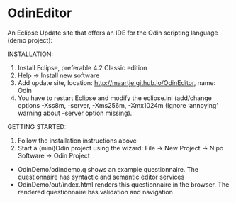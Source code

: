 OdinEditor
==========

An Eclipse Update site that offers an IDE for the Odin scripting language (demo project):

INSTALLATION:
1)	Install Eclipse, preferable 4.2 Classic edition
2)	Help -> Install new software
3)	Add update site, location: http://maartje.github.io/OdinEditor, name: Odin
4)	You have to restart Eclipse and modify the eclipse.ini (add/change options -Xss8m, -server, -Xms256m, -Xmx1024m
    (Ignore ‘annoying’ warning about –server option missing).

GETTING STARTED:
1) Follow the installation instructions above 
2) Start a (mini)Odin project using the wizard: File -> New Project -> Nipo Software -> Odin Project
- OdinDemo/odindemo.q shows an example questionnaire. The questionnaire has syntactic and semantic editor services
- OdinDemo/out/index.html renders this questionnaire in the browser. The rendered questionnaire has validation and navigation
